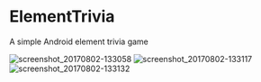 # ElementTrivia
A simple Android element trivia game

![screenshot_20170802-133058](https://user-images.githubusercontent.com/5670472/28870581-78ba1f14-7789-11e7-8492-6d4ca95f8e10.png)
![screenshot_20170802-133117](https://user-images.githubusercontent.com/5670472/28870582-78ba4228-7789-11e7-9799-5e6c57ce8b14.png)
![screenshot_20170802-133132](https://user-images.githubusercontent.com/5670472/28870580-78b841c6-7789-11e7-879e-8874839150fd.png)

